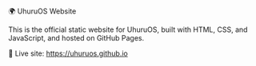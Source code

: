 🌍 UhuruOS Website

This is the official static website for UhuruOS, built with HTML, CSS, and JavaScript, and hosted on GitHub Pages.

🔗 Live site: https://uhuruos.github.io
